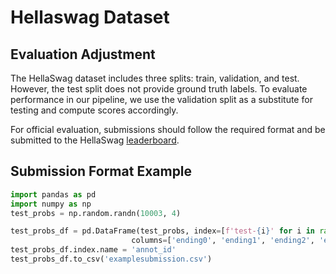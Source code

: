 # Hellaswag Dataset
## Evaluation Adjustment
The HellaSwag dataset includes three splits: train, validation, and test. However, the test split does not provide ground truth labels.
To evaluate performance in our pipeline, we use the validation split as a substitute for testing and compute scores accordingly.

For official evaluation, submissions should follow the required format and be submitted to the HellaSwag [leaderboard](https://rowanzellers.com/hellaswag/).

## Submission Format Example
```python
import pandas as pd
import numpy as np
test_probs = np.random.randn(10003, 4)

test_probs_df = pd.DataFrame(test_probs, index=[f'test-{i}' for i in range(test_probs.shape[0])],
                           columns=['ending0', 'ending1', 'ending2', 'ending3'])
test_probs_df.index.name = 'annot_id'
test_probs_df.to_csv('examplesubmission.csv')
```
